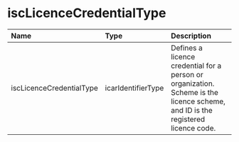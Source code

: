 # iscLicenceCredentialType
Name | Type | Description
:--- | :--- | :----------
iscLicenceCredentialType | icarIdentifierType | Defines a licence credential for a person or organization. Scheme is the licence scheme, and ID is the registered licence code.